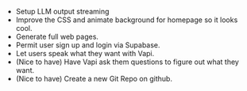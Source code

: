 * Setup LLM output streaming
* Improve the CSS and animate background for homepage so it looks cool.
* Generate full web pages.
* Permit user sign up and login via Supabase.
* Let users speak what they want with Vapi.
* (Nice to have) Have Vapi ask them questions to figure out what they want.
* (Nice to have) Create a new Git Repo on github.

